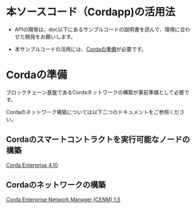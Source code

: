 # 本ソースコード（Cordapp)の活用法

- APIの開発は、doc以下にあるサンプルコードの説明書を読んで、環境に合わせた開発をお願いします。

- 本サンプルコードの活用には、[Cordaの準備](#cordaの準備)が必要です。


# Cordaの準備

ブロックチェーン基盤であるCordaネットワークの構築が事前準備として必要です。

Cordaのネットワーク構築については以下二つのドキュメントをご参照ください。

## Cordaのスマートコントラクトを実行可能なノードの構築

[Corda Enterprise 4.10](https://docs.r3.com/en/platform/corda/4.10/enterprise.html)

## Cordaのネットワークの構築
[Corda Enterprise Network Manager (CENM) 1.5](https://docs.r3.com/en/platform/corda/1.5/cenm.html)


